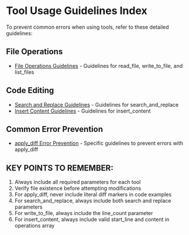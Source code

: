 # Tool Usage Guidelines Index

To prevent common errors when using tools, refer to these detailed guidelines:

## File Operations
- [File Operations Guidelines](./file_operations.md) - Guidelines for read_file, write_to_file, and list_files

## Code Editing
- [Search and Replace Guidelines](./search_replace.md) - Guidelines for search_and_replace
- [Insert Content Guidelines](./insert_content.md) - Guidelines for insert_content

## Common Error Prevention
- [apply_diff Error Prevention](./apply_diff.md) - Specific guidelines to prevent errors with apply_diff

## KEY POINTS TO REMEMBER:
1. Always include all required parameters for each tool
2. Verify file existence before attempting modifications
3. For apply_diff, never include literal diff markers in code examples
4. For search_and_replace, always include both search and replace parameters
5. For write_to_file, always include the line_count parameter
6. For insert_content, always include valid start_line and content in operations array
